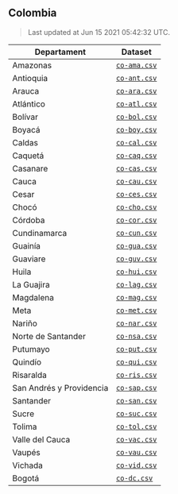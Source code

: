 ## Colombia

> Last updated at Jun 15 2021 05:42:32 UTC.


| Departament | Dataset |
| ----------- | ------- |
| Amazonas | [`co-ama.csv`](co-ama.csv) |
| Antioquia | [`co-ant.csv`](co-ant.csv) |
| Arauca | [`co-ara.csv`](co-ara.csv) |
| Atlántico | [`co-atl.csv`](co-atl.csv) |
| Bolívar | [`co-bol.csv`](co-bol.csv) |
| Boyacá | [`co-boy.csv`](co-boy.csv) |
| Caldas | [`co-cal.csv`](co-cal.csv) |
| Caquetá | [`co-caq.csv`](co-caq.csv) |
| Casanare | [`co-cas.csv`](co-cas.csv) |
| Cauca | [`co-cau.csv`](co-cau.csv) |
| Cesar | [`co-ces.csv`](co-ces.csv) |
| Chocó | [`co-cho.csv`](co-cho.csv) |
| Córdoba | [`co-cor.csv`](co-cor.csv) |
| Cundinamarca | [`co-cun.csv`](co-cun.csv) |
| Guainía | [`co-gua.csv`](co-gua.csv) |
| Guaviare | [`co-guv.csv`](co-guv.csv) |
| Huila | [`co-hui.csv`](co-hui.csv) |
| La Guajira | [`co-lag.csv`](co-lag.csv) |
| Magdalena | [`co-mag.csv`](co-mag.csv) |
| Meta | [`co-met.csv`](co-met.csv) |
| Nariño | [`co-nar.csv`](co-nar.csv) |
| Norte de Santander | [`co-nsa.csv`](co-nsa.csv) |
| Putumayo | [`co-put.csv`](co-put.csv) |
| Quindío | [`co-qui.csv`](co-qui.csv) |
| Risaralda | [`co-ris.csv`](co-ris.csv) |
| San Andrés y Providencia | [`co-sap.csv`](co-sap.csv) |
| Santander | [`co-san.csv`](co-san.csv) |
| Sucre | [`co-suc.csv`](co-suc.csv) |
| Tolima | [`co-tol.csv`](co-tol.csv) |
| Valle del Cauca | [`co-vac.csv`](co-vac.csv) |
| Vaupés | [`co-vau.csv`](co-vau.csv) |
| Vichada | [`co-vid.csv`](co-vid.csv) |
| Bogotá | [`co-dc.csv`](co-dc.csv) |

